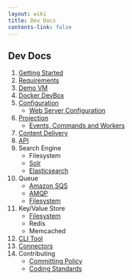 ```yaml
---
layout: wiki
title: Dev Docs
contents-link: false
---
```

## Dev Docs

1. [Getting Started](/dev-docs/getting-started/)
2. [Requirements](/dev-docs/requirements/)
3. [Demo VM](/dev-docs/demo-vm/)
4. [Docker DevBox](/dev-docs/docker-devbox/)
5. [Configuration](/dev-docs/configuration/)
    - [Web Server Configuration](/dev-docs/web-server-configuration/)
6. [Projection](/dev-docs/projection/)
    - [Events, Commands and Workers](/dev-docs/events-commands-workers/)
7. [Content Delivery](/dev-docs/content-delivery)
8. [API](/dev-docs/api/)
9. Search Engine
    - Filesystem
    - [Solr](/dev-docs/search-enginge/solr/)
    - [Elasticsearch](/dev-docs/search-enginge/elasticsearch/)
10. Queue
    - [Amazon SQS](/dev-docs/queue/amazon-sqs/)
    - [AMQP](/dev-docs/queue/amqp/)
    - [Filesystem](/dev-docs/queue/filesystem/)
11. Key/Value Store
    - [Filesystem](/dev-docs/key-value-store/filesystem/)
    - Redis
    - Memcached
13. [CLI Tool](/dev-docs/cli-tool/)
14. [Connectors](/dev-docs/connectors/)
15. Contributing
    - [Committing Policy](/dev-docs/contributing/committing-policy/)
    - [Coding Standards](/dev-docs/contributing/coding-standards/)
